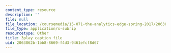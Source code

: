 ```yaml
---
content_type: resource
description: ''
file: null
file_location: /coursemedia/15-071-the-analytics-edge-spring-2017/2063862b1bb88669f4d39461efcf8d67_J9-3p_J9o2Y.srt
file_type: application/x-subrip
resourcetype: Other
title: 3play caption file
uid: 2063862b-1bb8-8669-f4d3-9461efcf8d67
---
```

